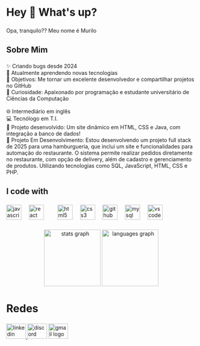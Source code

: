 
<h1 align="left">Hey 👋 What's up?</h1>

###

<p align="left">Opa, tranquilo?? Meu nome é Murilo</p>

###

<h2 align="left">Sobre Mim</h2>

###

<p align="left">✨ Criando bugs desde 2024  <br>📘 Atualmente aprendendo novas tecnologias  <br>🎯 Objetivos: Me tornar um excelente desenvolvedor e compartilhar projetos no GitHub  <br>🎲 Curiosidade: Apaixonado por programação e estudante universitário de Ciências da Computação  <br>  <br>🌐 Intermediário em inglês  <br>💻 Tecnólogo em T.I.  <br>🚀 Projeto desenvolvido: Um site dinâmico em HTML, CSS e Java, com integração a banco de dados!<br>🚀 Projeto Em Desenvolvimento: Estou desenvolvendo um projeto full stack de 2025 para uma hamburgueria, que inclui um site e funcionalidades para automação do restaurante. O sistema permite realizar pedidos diretamente no restaurante, com opção de delivery, além de cadastro e gerenciamento de produtos. Utilizando tecnologias como SQL, JavaScript, HTML, CSS e PHP.</br></p>

###

<h2 align="left">I code with</h2>

###

<div align="left">
  <img src="https://cdn.jsdelivr.net/gh/devicons/devicon/icons/javascript/javascript-original.svg" height="40" alt="javascript logo"  />
  <img width="12" />
  <img src="https://cdn.jsdelivr.net/gh/devicons/devicon/icons/react/react-original.svg" height="40" alt="react logo"  />
  <img width="12" />
  
  <img width="12" />
  <img src="https://cdn.jsdelivr.net/gh/devicons/devicon/icons/html5/html5-original.svg" height="40" alt="html5 logo"  />
  <img width="12" />
  <img src="https://cdn.jsdelivr.net/gh/devicons/devicon/icons/css3/css3-original.svg" height="40" alt="css3 logo"  />
  <img width="12" />
  <img src="https://cdn.jsdelivr.net/gh/devicons/devicon/icons/github/github-original.svg" height="40" alt="github logo"  />
  <img width="12" />
  <img src="https://cdn.jsdelivr.net/gh/devicons/devicon/icons/mysql/mysql-original.svg" height="40" alt="mysql logo"  />
  <img width="12" />
  <img src="https://cdn.jsdelivr.net/gh/devicons/devicon/icons/vscode/vscode-original.svg" height="40" alt="vscode logo"  />
</div>

###

<div align="center">
  <img src="https://github-readme-stats.vercel.app/api?username=Murilo10901&hide_title=false&hide_rank=false&show_icons=true&include_all_commits=true&count_private=true&disable_animations=false&theme=dracula&locale=en&hide_border=false&order=1" height="150" alt="stats graph"  />
  <img src="https://github-readme-stats.vercel.app/api/top-langs?username=Murilo10901&locale=en&hide_title=false&layout=compact&card_width=320&langs_count=5&theme=dracula&hide_border=false&order=2" height="150" alt="languages graph"  />
</div>

###

<h1 align="left">Redes</h1>

###

<div align="left">
  <a href="https://www.linkedin.com/in/murilo-lopes-aab330208/" target="_blank">
    <img src="https://raw.githubusercontent.com/maurodesouza/profile-readme-generator/master/src/assets/icons/social/linkedin/default.svg" width="52" height="40" alt="linkedin logo"  />
  </a>
  <img src="https://raw.githubusercontent.com/maurodesouza/profile-readme-generator/master/src/assets/icons/social/discord/default.svg" width="52" height="40" alt="discord logo"  />
  <a href="murilo.zebila@gmail.com" target="_blank">
    <img src="https://raw.githubusercontent.com/maurodesouza/profile-readme-generator/master/src/assets/icons/social/gmail/default.svg" width="52" height="40" alt="gmail logo"  />
  </a>
</div>

###
